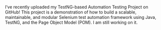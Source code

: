I’ve recently uploaded my TestNG-based Automation Testing Project on GitHub!
This project is a demonstration of how to build a scalable, maintainable, and modular Selenium test automation framework using Java, TestNG, and the Page Object Model (POM). I am still working on it.
